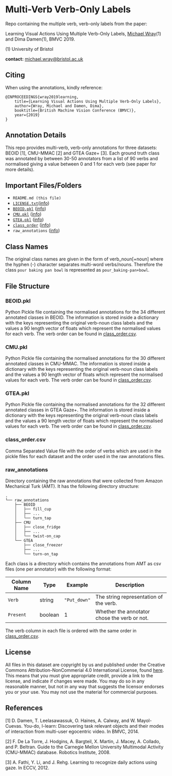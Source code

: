 # Multi-Verb Verb-Only Labels
Repo containing the multiple verb, verb-only labels from the paper:

Learning Visual Actions Using Multiple Verb-Only Labels, [Michael Wray](http://mwray.github.io)(1) and Dima Damen(1), BMVC 2019.

(1) University of Bristol

**contact:** [michael.wray@bristol.ac.uk](mailto:michael.wray@bristol.ac.uk)

## Citing
When using the annotations, kindly reference:

```
@INPROCEEDINGS{wray2019learning,
    title={Learning Visual Actions Using Multiple Verb-Only Labels},
    author={Wray, Michael and Damen, Dima},
    booktitle={British Machine Vision Conference (BMVC)},
    year={2019}
}
```

## Annotation Details
This repo provides multi-verb, verb-only annotations for three datasets: BEOID [1], CMU-MMAC [2] and GTEA Gaze+ [3]. Each ground truth class was annotated by between 30-50 annotators from a list of 90 verbs and normalised giving a value between 0 and 1 for each verb (see paper for more details).



## Important Files/Folders
* `README.md (this file)`
* [`LICENSE.txt`](LICENSE.txt)([info](#license))
* [`BEOID.pkl`](BEOID.pkl) ([info](#beoidpkl))
* [`CMU.pkl`](CMU.pkl) ([info](#cmupkl))
* [`GTEA.pkl`](GTEA.pkl) ([info](#gteapkl))
* [`class_order`](class_order.csv) ([info](#class_ordercsv))
* `raw_annotations` ([info](#raw_annotations))


## Class Names
The original class names are given in the form of verb_noun[+noun] where the hyphen (-) character separates multi-word verbs/nouns. Therefore the class `pour baking pan bowl` is represented as `pour_baking-pan+bowl`.

## File Structure

### BEOID.pkl
Python Pickle file containing the normalised annotations for the 34 different annotated classes in BEOID. The information is stored inside a dictionary with the keys representing the original verb-noun class labels and the values a 90 length vector of floats which represent the normalised values for each verb. The verb order can be found in [class_order.csv](#class_ordercsv).

### CMU.pkl
Python Pickle file containing the normalised annotations for the 30 different annotated classes in CMU-MMAC. The information is stored inside a dictionary with the keys representing the original verb-noun class labels and the values a 90 length vector of floats which represent the normalised values for each verb. The verb order can be found in [class_order.csv](#class_ordercsv).

### GTEA.pkl
Python Pickle file containing the normalised annotations for the 32 different annotated classes in GTEA Gaze+. The information is stored inside a dictionary with the keys representing the original verb-noun class labels and the values a 90 length vector of floats which represent the normalised values for each verb. The verb order can be found in [class_order.csv](#class_ordercsv).

### class_order.csv
Comma Separated Value file with the order of verbs which are used in the pickle files for each dataset and the order used in the raw annotations files.

### raw_annotations
Directory containing the raw annotations that were collected from Amazon Mechanical Turk (AMT). It has the following directory structure:
```
.
└── raw_annotations
    ├── BEOID
    │   ├── fill_cup
    │   ├── ...
    │   └── turn_tap
    ├── CMU
    │   ├── close_fridge
    │   ├── ...
    │   └── twist-on_cap
    └── GTEA
        ├── close_freezer
        ├── ...
        └── turn-on_tap
```

Each class is a directory which contains the annotations from AMT as csv files (one per annotator) with the following format:

| Column Name  | Type       | Example          | Description                                  |
| ------------ | ---------- | ---------------- | -------------------------------------------- |
| `Verb`       | string     | `"Put_down"`     | The string representation of the verb.       |
| `Present`    | boolean    | 1                | Whether the annotator chose the verb or not. |

The verb column in each file is ordered with the same order in [class_order.csv](#class_ordercsv).

## License
All files in this dataset are copyright by us and published under the 
Creative Commons Attribution-NonCommerial 4.0 International License, found 
[here](https://creativecommons.org/licenses/by-nc/4.0/).
This means that you must give appropriate credit, provide a link to the license,
and indicate if changes were made. You may do so in any reasonable manner,
but not in any way that suggests the licensor endorses you or your use. You
may not use the material for commercial purposes.

##  References
[1] D. Damen, T. Leelasawassuk, O. Haines, A. Calway, and W. Mayol-Cuevas. You-do, I-learn: Discovering task relevant objects and their modes of interaction from multi-user egocentric video. In BMVC, 2014.

[2] F. De La Torre, J. Hodgins, A. Bargteil, X. Martin, J. Macey, A. Collado, and P. Beltran. Guide to the Carnegie Mellon University Multimodal Activity (CMU-MMAC) database. Robotics Institute, 2008.

[3] A. Fathi, Y. Li, and J. Rehg. Learning to recognize daily actions using gaze. In ECCV, 2012.
